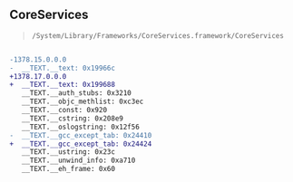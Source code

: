 ## CoreServices

> `/System/Library/Frameworks/CoreServices.framework/CoreServices`

```diff

-1378.15.0.0.0
-  __TEXT.__text: 0x19966c
+1378.17.0.0.0
+  __TEXT.__text: 0x199688
   __TEXT.__auth_stubs: 0x3210
   __TEXT.__objc_methlist: 0xc3ec
   __TEXT.__const: 0x920
   __TEXT.__cstring: 0x208e9
   __TEXT.__oslogstring: 0x12f56
-  __TEXT.__gcc_except_tab: 0x24410
+  __TEXT.__gcc_except_tab: 0x24424
   __TEXT.__ustring: 0x23c
   __TEXT.__unwind_info: 0xa710
   __TEXT.__eh_frame: 0x60

```
